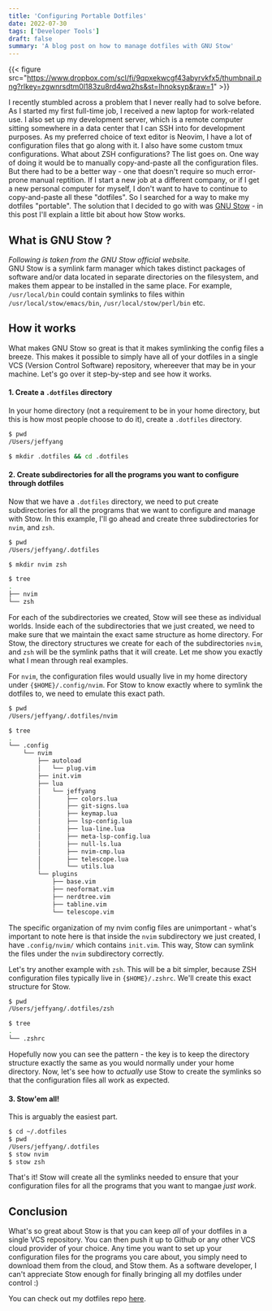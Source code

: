 ```yaml
---
title: 'Configuring Portable Dotfiles'
date: 2022-07-30
tags: ['Developer Tools']
draft: false
summary: 'A blog post on how to manage dotfiles with GNU Stow'
---
```


{{< figure src="https://www.dropbox.com/scl/fi/9qpxekwcgf43abyrvkfx5/thumbnail.png?rlkey=zgwnrsdtm0l183zu8rd4wq2hs&st=lhnoksyp&raw=1" >}}

I recently stumbled across a problem that I never really had to solve before. As I started my first full-time job, I received a new laptop for work-related use. I also set up my development server, which is a remote computer sitting somewhere in a data center that I can SSH into for development purposes. As my preferred choice of text editor is Neovim, I have a lot of configuration files that go along with it. I also have some custom tmux configurations. What about ZSH configurations? The list goes on. One way of doing it would be to manually copy-and-paste all the configuration files. But there had to be a better way - one that doesn't require so much error-prone manual reptition. If I start a new job at a different company, or if I get a new personal computer for myself, I don't want to have to continue to copy-and-paste all these "dotfiles". So I searched for a way to make my dotfiles "portable". The solution that I decided to go with was [GNU Stow](https://www.gnu.org/software/stow/) - in this post I'll explain a little bit about how Stow works.

## What is GNU Stow ?
*Following is taken from the GNU Stow official website.*  
GNU Stow is a symlink farm manager which takes distinct packages of software and/or data located in separate directories on the filesystem, and makes them appear to be installed in the same place. For example, `/usr/local/bin` could contain symlinks to files within `/usr/local/stow/emacs/bin`, `/usr/local/stow/perl/bin` etc.

## How it works
What makes GNU Stow so great is that it makes symlinking the config files a breeze. This makes it possible to simply have all of your dotfiles in a single VCS (Version Control Software) repository, whereever that may be in your machine. Let's go over it step-by-step and see how it works. 

#### 1. Create a `.dotfiles` directory
In your home directory (not a requirement to be in your home directory, but this is how most people choose to do it), create a `.dotfiles` directory.

```bash
$ pwd
/Users/jeffyang

$ mkdir .dotfiles && cd .dotfiles
```

#### 2. Create subdirectories for all the programs you want to configure through dotfiles 
Now that we have a `.dotfiles` directory, we need to put create subdirectories for all the programs that we want to configure and manage with Stow. In this example, I'll go ahead and create three subdirectories for `nvim`, and `zsh`.

```bash
$ pwd
/Users/jeffyang/.dotfiles

$ mkdir nvim zsh

$ tree
.
├── nvim
└── zsh
```

For each of the subdirectories we created, Stow will see these as individual worlds. Inside each of the subdirectories that we just created, we need to make sure that we maintain the exact same structure as home directory. For Stow, the directory structures we create for each of the subdirectories `nvim`, and `zsh` will be the symlink paths that it will create. Let me show you exactly what I mean through real examples.

For `nvim`, the configuration files would usually live in my home directory under `{$HOME}/.config/nvim`. For Stow to know exactly where to symlink the dotfiles to, we need to emulate this exact path.

```bash
$ pwd 
/Users/jeffyang/.dotfiles/nvim

$ tree
.
└── .config
    └── nvim
        ├── autoload
        │   └── plug.vim
        ├── init.vim
        ├── lua
        │   └── jeffyang
        │       ├── colors.lua
        │       ├── git-signs.lua
        │       ├── keymap.lua
        │       ├── lsp-config.lua
        │       ├── lua-line.lua
        │       ├── meta-lsp-config.lua
        │       ├── null-ls.lua
        │       ├── nvim-cmp.lua
        │       ├── telescope.lua
        │       └── utils.lua
        └── plugins
            ├── base.vim
            ├── neoformat.vim
            ├── nerdtree.vim
            ├── tabline.vim
            └── telescope.vim
```

The specific organization of my nvim config files are unimportant - what's important to note here is that inside the `nvim` subdirectory we just created, I have `.config/nvim/` which contains `init.vim`. This way, Stow can symlink the files under the `nvim` subdirectory correctly. 

Let's try another example with `zsh`. This will be a bit simpler, because ZSH configuration files typically live in `{$HOME}/.zshrc`. We'll create this exact structure for Stow.

```bash
$ pwd 
/Users/jeffyang/.dotfiles/zsh

$ tree
.
└── .zshrc
```

Hopefully now you can see the pattern - the key is to keep the directory structure exactly the same as you would normally under your home directory. Now, let's see how to *actually* use Stow to create the symlinks so that the configuration files all work as expected.

#### 3. Stow'em all!
This is arguably the easiest part. 

```bash
$ cd ~/.dotfiles
$ pwd
/Users/jeffyang/.dotfiles
$ stow nvim 
$ stow zsh
```

That's it! Stow will create all the symlinks needed to ensure that your configuration files for all the programs that you want to mangae *just work*.

## Conclusion
What's so great about Stow is that you can keep *all* of your dotfiles in a single VCS repository. You can then push it up to Github or any other VCS cloud provider of your choice. Any time you want to set up your configuration files for the programs you care about, you simply need to download them from the cloud, and Stow them. As a software developer, I can't appreciate Stow enough for finally bringing all my dotfiles under control :) 

You can check out my dotfiles repo [here](https://github.com/jeffjaehoyang/.dotfiles).
